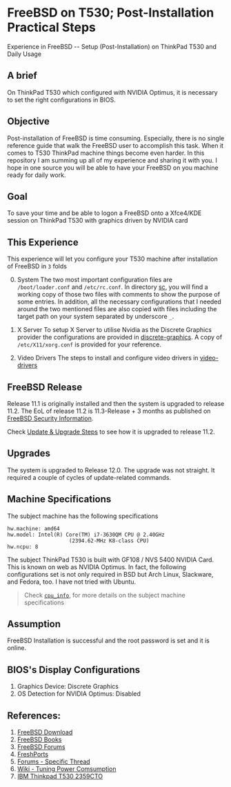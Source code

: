 # FreeBSD on T530; Post-Installation Practical Steps

Experience in FreeBSD -- Setup (Post-Installation) on ThinkPad T530 and Daily Usage

## A brief

On ThinkPad T530 which configured with NVIDIA Optimus, it is necessary to set the right configurations in BIOS.

## Objective
Post-installation of FreeBSD is time consuming. Especially, there is no single reference guide that walk the FreeBSD user to accomplish this task. When it comes to T530 ThinkPad machine things become even harder.
In this repository I am summing up all of my experience and sharing it with you. I hope in one source you will be able to have your FreeBSD on you machine ready for daily work.

## Goal

To save your time and be able to logon a FreeBSD onto a Xfce4/KDE session on ThinkPad T530 with graphics driven by NVIDIA card

## This Experience 
This experience will let you configure your T530 machine after installation of FreeBSD in `3` folds
 
0. System
The two most important configuration files are `/boot/loader.conf` and `/etc/rc.conf`. In directory [sc](./System.Configurations/sc), you will find a working copy of those two files with comments to show the purpose of some entries.
In addition, all the necessary configurations that I needed around the two mentioned files are also copied with files including the target path on your system separated by underscore `_`.
 
0. X Server 
To setup X Server to utilise Nvidia as the Discrete Graphics provider the configurations are provided in [discrete-graphics](./X.Window.System/X.Server/discrete-graphics-profile/readme.md).
A copy of `/etc/X11/xorg.conf` is provided for your reference.

0. Video Drivers
The steps to install and configure video drivers in [video-drivers](./X.Window.System/video-drivers/readme.md)


## FreeBSD Release

Release 11.1 is originally installed and then the system is upgraded to release 11.2.
The EoL of release 11.2 is 11.3-Release + 3 months as published on [FreeBSD Security Information](https://www.freebsd.org/security/security.html#sup).

Check [Update & Upgrade Steps](./System.Configurations/Update_and_Upgrade/steps) to see how it is upgraded to release 11.2. 

## Upgrades
The system is upgraded to Release 12.0. The upgrade was not straight. It required a couple of cycles of update-related commands.  

## Machine Specifications
The subject machine has the following specifications

```
hw.machine: amd64
hw.model: Intel(R) Core(TM) i7-3630QM CPU @ 2.40GHz
					(2394.62-MHz K8-class CPU)
hw.ncpu: 8

```

The subject ThinkPad T530 is built with GF108 / NVS 5400 NVIDIA Card. This is known on web as NVIDIA Optimus. In fact, the following configurations set is not only required in BSD but Arch Linux, Slackware, and Fedora, too. I have not tried with Ubuntu.

> Check [`cpu_info`](./System.Configurations/tools/cpu_info), for more details on the subject machine specifications

## Assumption
FreeBSD Installation is successful and the root password is set and it is online.

## BIOS's Display Configurations

1. Graphics Device: Discrete Graphics
2. OS Detection for NVIDIA Optimus: Disabled



## References:

1. [FreeBSD Download](https://download.freebsd.org/ftp/doc/en/books/handbook/book.pdf)
2. [FreeBSD Books](https://download.freebsd.org/ftp/doc/en/books/arch-handbook/book.pdf)
3. [FreeBSD Forums](https://forums.freebsd.org)
4. [FreshPorts](https://freshports.org/x11/nvidia-driver/)
5. [Forums - Specific Thread](https://forums.freebsd.org/threads/how-to-solving-xorg-with-nvidia-issues-no-screens-found-ee-and-other-nasty-problems-gremlins.64941/)
6. [Wiki - Tuning Power Comsumption](https://wiki.freebsd.org/TuningPowerConsumption)
7. [IBM Thinkpad T530 2359CTO](https://wiki.freebsd.org/Laptops/Thinkpad_T530)



